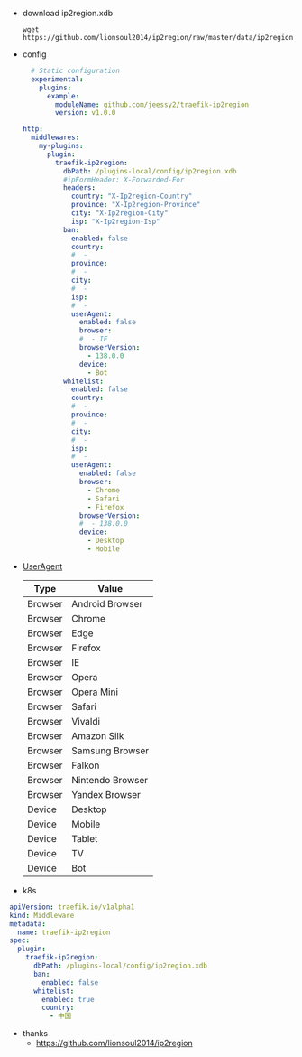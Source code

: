 - download ip2region.xdb

  ```shell
  wget https://github.com/lionsoul2014/ip2region/raw/master/data/ip2region.xdb
  ```

- config

  ```yaml
    # Static configuration
    experimental:
      plugins:
        example:
          moduleName: github.com/jeessy2/traefik-ip2region
          version: v1.0.0
  ```

  ```yaml
  http:
    middlewares:
      my-plugins:
        plugin:
          traefik-ip2region:
            dbPath: /plugins-local/config/ip2region.xdb
            #ipFormHeader: X-Forwarded-For
            headers:
              country: "X-Ip2region-Country"
              province: "X-Ip2region-Province"
              city: "X-Ip2region-City"
              isp: "X-Ip2region-Isp"
            ban:
              enabled: false
              country:
              #  - 
              province:
              #  - 
              city:
              #  -
              isp:
              #  -
              userAgent:
                enabled: false
                browser: 
                #  - IE
                browserVersion: 
                  - 138.0.0
                device:
                  - Bot
            whitelist:
              enabled: false
              country:
              #  - 
              province:
              #  - 
              city:
              #  -
              isp:
              #  -
              userAgent:
                enabled: false
                browser: 
                  - Chrome
                  - Safari
                  - Firefox
                browserVersion: 
                #  - 138.0.0
                device:
                  - Desktop
                  - Mobile

  ```

- [UserAgent](https://github.com/jeessy2/go-useragent/blob/main/agents/const.go)

  | Type | Value |
  |------|--------|
  | Browser | Android Browser |
  | Browser | Chrome |
  | Browser | Edge |
  | Browser | Firefox |
  | Browser | IE |
  | Browser | Opera |
  | Browser | Opera Mini |
  | Browser | Safari |
  | Browser | Vivaldi |
  | Browser | Amazon Silk |
  | Browser | Samsung Browser |
  | Browser | Falkon |
  | Browser | Nintendo Browser |
  | Browser | Yandex Browser |
  | Device | Desktop |
  | Device | Mobile |
  | Device | Tablet |
  | Device | TV |
  | Device | Bot |

- k8s
```yaml
apiVersion: traefik.io/v1alpha1
kind: Middleware
metadata:
  name: traefik-ip2region
spec:
  plugin:
    traefik-ip2region:
      dbPath: /plugins-local/config/ip2region.xdb
      ban:
        enabled: false
      whitelist:
        enabled: true
        country:
          - 中国

```

- thanks
  - https://github.com/lionsoul2014/ip2region